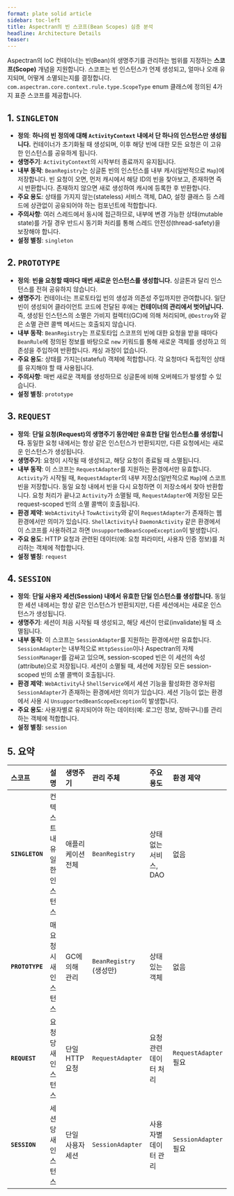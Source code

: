 ```yaml
---
format: plate solid article
sidebar: toc-left
title: Aspectran의 빈 스코프(Bean Scopes) 심층 분석
headline: Architecture Details
teaser:
---
```


Aspectran의 IoC 컨테이너는 빈(Bean)의 생명주기를 관리하는 범위를 지정하는 **스코프(Scope)** 개념을 지원합니다. 스코프는 빈 인스턴스가 언제 생성되고, 얼마나 오래 유지되며, 어떻게 소멸되는지를 결정합니다. `com.aspectran.core.context.rule.type.ScopeType` enum 클래스에 정의된 4가지 표준 스코프를 제공합니다.

## 1. `SINGLETON`

-   **정의**: **하나의 빈 정의에 대해 `ActivityContext` 내에서 단 하나의 인스턴스만 생성됩니다.** 컨테이너가 초기화될 때 생성되며, 이후 해당 빈에 대한 모든 요청은 이 고유한 인스턴스를 공유하게 됩니다.
-   **생명주기**: `ActivityContext`의 시작부터 종료까지 유지됩니다.
-   **내부 동작**: `BeanRegistry`는 싱글톤 빈의 인스턴스를 내부 캐시(일반적으로 `Map`)에 저장합니다. 빈 요청이 오면, 먼저 캐시에서 해당 ID의 빈을 찾아보고, 존재하면 즉시 반환합니다. 존재하지 않으면 새로 생성하여 캐시에 등록한 후 반환합니다.
-   **주요 용도**: 상태를 가지지 않는(stateless) 서비스 객체, DAO, 설정 클래스 등 스레드에 상관없이 공유되어야 하는 컴포넌트에 적합합니다.
-   **주의사항**: 여러 스레드에서 동시에 접근하므로, 내부에 변경 가능한 상태(mutable state)를 가질 경우 반드시 동기화 처리를 통해 스레드 안전성(thread-safety)을 보장해야 합니다.
-   **설정 별칭**: `singleton`

## 2. `PROTOTYPE`

-   **정의**: **빈을 요청할 때마다 매번 새로운 인스턴스를 생성합니다.** 싱글톤과 달리 인스턴스를 전혀 공유하지 않습니다.
-   **생명주기**: 컨테이너는 프로토타입 빈의 생성과 의존성 주입까지만 관여합니다. 일단 빈이 생성되어 클라이언트 코드에 전달된 후에는 **컨테이너의 관리에서 벗어납니다.** 즉, 생성된 인스턴스의 소멸은 가비지 컬렉터(GC)에 의해 처리되며, `@Destroy`와 같은 소멸 관련 콜백 메서드는 호출되지 않습니다.
-   **내부 동작**: `BeanRegistry`는 프로토타입 스코프의 빈에 대한 요청을 받을 때마다 `BeanRule`에 정의된 정보를 바탕으로 `new` 키워드를 통해 새로운 객체를 생성하고 의존성을 주입하여 반환합니다. 캐싱 과정이 없습니다.
-   **주요 용도**: 상태를 가지는(stateful) 객체에 적합합니다. 각 요청마다 독립적인 상태를 유지해야 할 때 사용됩니다.
-   **주의사항**: 매번 새로운 객체를 생성하므로 싱글톤에 비해 오버헤드가 발생할 수 있습니다.
-   **설정 별칭**: `prototype`

## 3. `REQUEST`

-   **정의**: **단일 요청(Request)의 생명주기 동안에만 유효한 단일 인스턴스를 생성합니다.** 동일한 요청 내에서는 항상 같은 인스턴스가 반환되지만, 다른 요청에서는 새로운 인스턴스가 생성됩니다.
-   **생명주기**: 요청이 시작될 때 생성되고, 해당 요청이 종료될 때 소멸됩니다.
-   **내부 동작**: 이 스코프는 `RequestAdapter`를 지원하는 환경에서만 유효합니다. `Activity`가 시작될 때, `RequestAdapter`의 내부 저장소(일반적으로 `Map`)에 스코프 빈을 저장합니다. 동일 요청 내에서 빈을 다시 요청하면 이 저장소에서 찾아 반환합니다. 요청 처리가 끝나고 `Activity`가 소멸될 때, `RequestAdapter`에 저장된 모든 request-scoped 빈의 소멸 콜백이 호출됩니다.
-   **환경 제약**: `WebActivity`나 `TowActivity`와 같이 `RequestAdapter`가 존재하는 웹 환경에서만 의미가 있습니다. `ShellActivity`나 `DaemonActivity` 같은 환경에서 이 스코프를 사용하려고 하면 `UnsupportedBeanScopeException`이 발생합니다.
-   **주요 용도**: HTTP 요청과 관련된 데이터(예: 요청 파라미터, 사용자 인증 정보)를 처리하는 객체에 적합합니다.
-   **설정 별칭**: `request`

## 4. `SESSION`

-   **정의**: **단일 사용자 세션(Session) 내에서 유효한 단일 인스턴스를 생성합니다.** 동일한 세션 내에서는 항상 같은 인스턴스가 반환되지만, 다른 세션에서는 새로운 인스턴스가 생성됩니다.
-   **생명주기**: 세션이 처음 시작될 때 생성되고, 해당 세션이 만료(invalidate)될 때 소멸됩니다.
-   **내부 동작**: 이 스코프는 `SessionAdapter`를 지원하는 환경에서만 유효합니다. `SessionAdapter`는 내부적으로 `HttpSession`이나 Aspectran의 자체 `SessionManager`를 감싸고 있으며, session-scoped 빈은 이 세션의 속성(attribute)으로 저장됩니다. 세션이 소멸될 때, 세션에 저장된 모든 session-scoped 빈의 소멸 콜백이 호출됩니다.
-   **환경 제약**: `WebActivity`나 `ShellService`에서 세션 기능을 활성화한 경우처럼 `SessionAdapter`가 존재하는 환경에서만 의미가 있습니다. 세션 기능이 없는 환경에서 사용 시 `UnsupportedBeanScopeException`이 발생합니다.
-   **주요 용도**: 사용자별로 유지되어야 하는 데이터(예: 로그인 정보, 장바구니)를 관리하는 객체에 적합합니다.
-   **설정 별칭**: `session`

## 5. 요약

| 스코프 | 설명 | 생명주기 | 관리 주체 | 주요 용도 | 환경 제약 |
| :--- | :--- | :--- | :--- | :--- | :--- |
| **`SINGLETON`** | 컨텍스트 내 유일한 인스턴스 | 애플리케이션 전체 | `BeanRegistry` | 상태 없는 서비스, DAO | 없음 |
| **`PROTOTYPE`** | 매 요청 시 새 인스턴스 | GC에 의해 관리 | `BeanRegistry` (생성만) | 상태 있는 객체 | 없음 |
| **`REQUEST`** | 요청 당 새 인스턴스 | 단일 HTTP 요청 | `RequestAdapter` | 요청 관련 데이터 처리 | `RequestAdapter` 필요 |
| **`SESSION`** | 세션 당 새 인스턴스 | 단일 사용자 세션 | `SessionAdapter` | 사용자별 데이터 관리 | `SessionAdapter` 필요 |